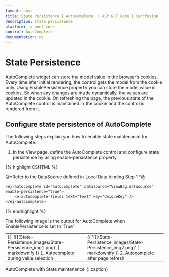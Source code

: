 ```yaml
---
layout: post
title: State Persistence | AutoComplete  | ASP.NET Core | Syncfusion
description: state persistence
platform:  aspnet-core
control: AutoComplete
documentation: ug
---
```


# State Persistence

AutoComplete widget can store the model value in the browser’s cookies. Every time after initial rendering, the control gets the model from the cookie only. Using EnablePersistence property you can store the model value in cookies. So when any changes are made dynamically, the values are updated in the cookie. On refreshing the page, the previous state of the AutoComplete control is maintained in the cookie and the control is rendered from it.

## Configure state persistence of AutoComplete

The following steps explain you how to enable state maintenance for AutoComplete.



1. In the View page, define the AutoComplete control and configure state persistence by using enable-persistence property.


{% highlight CSHTML %}

@*Refer to the DataSource defined in Local Data binding Step 1 *@

    <ej-autocomplete id="autocomplete" datasource="ViewBag.datasource" enable-persistence="true">
        <e-autocomplete-fields text="Text" key="UniqueKey" />
    </ej-autocomplete>


{% endhighlight %}

The following image is the output for AutoComplete when EnablePersistence is set to ‘True’.

<table>
<tr>
<td>
{{ '![](State-Persistence_images/State-Persistence_img1.png)' | markdownify }}
1. Autocomplete during value selection<br></td><td>
{{ '![](State-Persistence_images/State-Persistence_img2.png)' | markdownify }}
2. Autocomplete after page refresh</td></tr>
</table>


AutoComplete with State maintenance
{:.caption}

